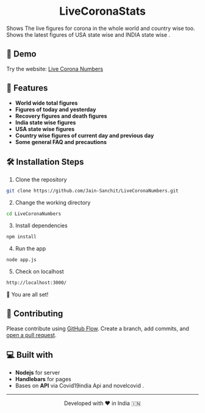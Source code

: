 
 <h1 align="center">
LiveCoronaStats
</h1>


Shows The live figures for corona in the whole world and country wise too.
Shows the latest figures of USA state wise and INDIA state wise .

## 🚀 Demo 
Try the website: [Live Corona Numbers](http://coronacasecount.live/)

## 🧐 Features

- **World wide total figures** 
- **Figures of today and yesterday**
- **Recovery figures and death figures**
- **India state wise figures**
- **USA state wise figures**
- **Country wise figures of current day and previous day**
- **Some general FAQ and precautions**


## 🛠️ Installation Steps

1. Clone the repository

```bash
git clone https://github.com/Jain-Sanchit/LiveCoronaNumbers.git
```

2. Change the working directory

```bash
cd LiveCoronaNumbers
```

3. Install dependencies

```bash
npm install
```

4. Run the app

```bash
node app.js
```
5. Check on localhost 

```bash
http://localhost:3000/
```

🌟 You are all set!


## 🍰 Contributing

Please contribute using [GitHub Flow](https://guides.github.com/introduction/flow). Create a branch, add commits, and [open a pull request](https://github.com/Jain-Sanchit/LiveCoronaNumbers/compare).


## 💻 Built with
- **Nodejs** for server
- **Handlebars** for pages
- Bases on **API** via Covid19india Api and novelcovid .

<hr>
<p align="center">
Developed with ❤️ in India 🇮🇳 
</p>

